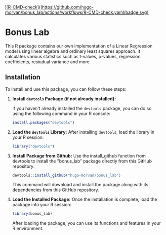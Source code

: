 <!-- badges: start -->
  [![R-CMD-check]((https://github.com/hugo-morvan/bonus_lab/actions/workflows/R-CMD-check.yaml/badge.svg)](https://github.com/hugo-morvan/bonus_lab/actions/workflows/R-CMD-check.yaml)
  <!-- badges: end -->
# Bonus Lab

This R package contains our own implementation of a Linear Regression model using  linear algebra and ordinary least squares approach. It calculates various statistics such as t-values, p-values, regression coefficients, resiudual variance and more.

## Installation

To install and use this package, you can follow these steps:

1. **Install `devtools` Package (if not already installed):**

   If you haven't already installed the `devtools` package, you can do so using the following command in your R console:

   ```R
   install.packages("devtools")
   ```
2. **Load the `devtools` Library:**
   After installing `devtools`, load the library in your R session:

   ```R
   library("devtools")
   ```
3. **Install Package from Github:**
   Use the install_github function from devtools to install the "bonus_lab" package directly from this GitHub repository:

   ```R
   devtools::install_github("hugo-morvan/bonus_lab")
   ```
   This command will download and install the package along with its dependencies from this GitHub repository.
4. **Load the Installed Package:**
  Once the installation is complete, load the package into your R session:
   ```R
   library(bonus_lab)
   ```
   After loading the package, you can use its functions and features in your R environment.
   

